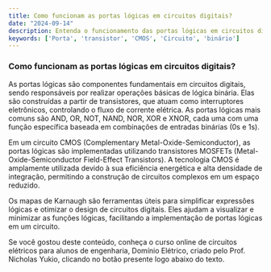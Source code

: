 ```yaml
---
title: Como funcionam as portas lógicas em circuitos digitais?
date: "2024-09-14"
description: Entenda o funcionamento das portas lógicas em circuitos digitais e sua importância nos sistemas eletrônicos.
keywords: ['Porta', 'transistor', 'CMOS', 'Circuito', 'binário']
---
```


### Como funcionam as portas lógicas em circuitos digitais?

As portas lógicas são componentes fundamentais em circuitos digitais, sendo responsáveis por realizar operações básicas de lógica binária. Elas são construídas a partir de transistores, que atuam como interruptores eletrônicos, controlando o fluxo de corrente elétrica. As portas lógicas mais comuns são AND, OR, NOT, NAND, NOR, XOR e XNOR, cada uma com uma função específica baseada em combinações de entradas binárias (0s e 1s).

Em um circuito CMOS (Complementary Metal-Oxide-Semiconductor), as portas lógicas são implementadas utilizando transistores MOSFETs (Metal-Oxide-Semiconductor Field-Effect Transistors). A tecnologia CMOS é amplamente utilizada devido à sua eficiência energética e alta densidade de integração, permitindo a construção de circuitos complexos em um espaço reduzido.

Os mapas de Karnaugh são ferramentas úteis para simplificar expressões lógicas e otimizar o design de circuitos digitais. Eles ajudam a visualizar e minimizar as funções lógicas, facilitando a implementação de portas lógicas em um circuito.

Se você gostou deste conteúdo, conheça o curso online de circuitos elétricos para alunos de engenharia, Domínio Elétrico, criado pelo Prof. Nicholas Yukio, clicando no botão presente logo abaixo do texto.